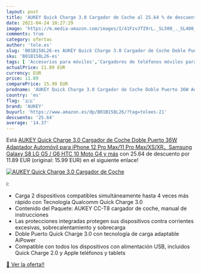 ```yaml
---
layout: post
title: 'AUKEY Quick Charge 3.0 Cargador de Coche al 25.64 % de descuento'
date: 2021-04-24 10:27:29
image: 'https://m.media-amazon.com/images/I/41FzvJTI9rL._SL500_._SL400_.jpg'
comments: true
category: ofertas
author: 'tole.es'
slug: 'B01B158L26-es AUKEY Quick Charge 3.0 Cargador de Coche Doble Puerto 36W...'
sku: 'B01B158L26-es'
tags: [ 'Accesorios para móviles','Cargadores de teléfonos móviles para coches','Cargadores para móviles','Comunicación móvil y accesorios','Electrónica','aukey','iphone', ]
actualPrice: 11.89 EUR
currency: EUR
price: 11.89
comparePrice: 15.99 EUR
prodname: 'AUKEY Quick Charge 3.0 Cargador de Coche Doble Puerto 36W Adaptador Automóvil para iPhone 12 Pro Max/11 Pro Max/XS/XR，Samsung Galaxy S8  LG G5 / G6  HTC 10  Moto G4 y más'
country: 'es'
flag: '🇪🇸'
brand: 'AUKEY'
buyurl: 'https://www.amazon.es/dp/B01B158L26/?tag=tolees-21'
descuento: '25.64'
average: '14.37'
---
```


Está [AUKEY Quick Charge 3.0 Cargador de Coche Doble Puerto 36W Adaptador Automóvil para iPhone 12 Pro Max/11 Pro Max/XS/XR，Samsung Galaxy S8  LG G5 / G6  HTC 10  Moto G4 y más](https://www.amazon.es/dp/B01B158L26/?tag=tolees-21) con 25.64 de descuento por 11.89 EUR (original: 15.99 EUR) en el siguiente enlace!

[![AUKEY Quick Charge 3.0 Cargador de Coche](https://m.media-amazon.com/images/I/41FzvJTI9rL._SL500_._SL400_.jpg)](https://www.amazon.es/dp/B01B158L26/?tag=tolees-21)

ℹ️:

- Carga 2 dispositivos compatibles simultáneamente hasta 4 veces más rápido con Tecnología Qualcomm Quick Charge 3.0
- Contenido del Paquete: AUKEY CC-T8 cargador de coche, manual de instrucciones
- Las protecciones integradas protegen sus dispositivos contra corrientes excesivas, sobrecalentamiento y sobrecarga
- Doble Puerto Quick Charge 3.0 con tecnología de carga adaptable AiPower
- Compatible con todos los dispositivos con alimentación USB, incluidos Quick Charge 2.0 y Apple teléfonos y tablets

[🛒 Ver la oferta!!](https://www.amazon.es/dp/B01B158L26/?tag=tolees-21)
